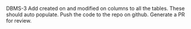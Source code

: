 DBMS-3
Add created on and modified on columns to all the tables. These should auto populate. Push the code to the repo on github. Generate a PR for review.
